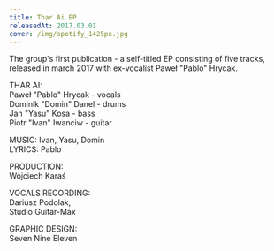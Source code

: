 ```yaml
---
title: Thar Ai EP
releasedAt: 2017.03.01
cover: /img/spotify_1425px.jpg
---
```

The group's first publication - a self-titled EP consisting of five tracks, released in march 2017 with ex-vocalist Paweł "Pablo" Hrycak.

THAR AI:\
Paweł "Pablo" Hrycak - vocals\
Dominik "Domin" Danel - drums\
Jan "Yasu" Kosa - bass\
Piotr "Ivan" Iwanciw - guitar

MUSIC: Ivan, Yasu, Domin\
LYRICS: Pablo

PRODUCTION:\
Wojciech Karaś

VOCALS RECORDING:\
Dariusz Podolak,\
Studio Guitar-Max

GRAPHIC DESIGN:\
Seven Nine Eleven